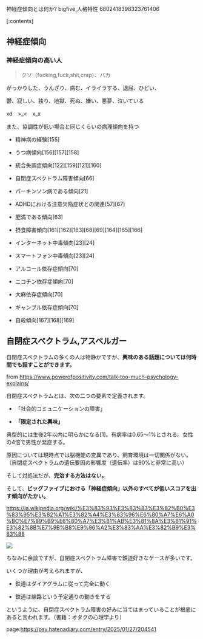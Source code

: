神経症傾向とは何か?
bigfive,人格特性
6802418398323761406

[:contents]


## 神経症傾向




### 神経症傾向の高い人



> クソ（fucking,fuck,shit,crap）、バカ

がっかりした、うんざり、病む、イライラする、退屈、ひどい、

鬱、寂しい、独り、地獄、死ぬ、嫌い、悪夢、泣いている

xd　>_<　x_x



また、協調性が低い場合と同じくらいの病理傾向を持つ



- 精神病の経験[155]

- うつ病傾向[156][157][158]

- 統合失調症傾向[122][159][121][160]

- 自閉症スペクトラム障害傾向[66]

- パーキンソン病である傾向[21]

- ADHDにおける注意欠陥症状との関連[57][67]

- 肥満である傾向[63]

- 摂食障害傾向[161][162][163][68][69][164][165][166]

- インターネット中毒傾向[23][24]

- スマートフォン中毒傾向[23][24]

- アルコール依存症傾向[70]

- ニコチン依存症傾向[70]

- 大麻依存症傾向[70]

- ギャンブル依存症傾向[70]

- 自殺傾向[167][168][169]







## 自閉症スペクトラム,アスペルガー



自閉症スペクトラムの多くの人は物静かですが、**興味のある話題については何時間でも話すことができます。**



from https://www.powerofpositivity.com/talk-too-much-psychology-explains/



自閉症スペクトラムとは、次の二つの要素で定義されます。



- 「社会的コミュニケーションの障害」

- **「限定された興味」**



典型的には生後2年以内に明らかになる[1]。有病率は0.65〜1%とされる。女性の4倍で男性が発症する。

原因については現時点では脳機能の変異であり、飼育環境は一切関係がない。（自閉症スペクトラムの遺伝要因の影響度（遺伝率）は90%と非常に高い）



そして対処法だが、**完治する方法はない。**



そして、**ビッグファイブにおける「神経症傾向」以外のすべてが低いスコアを出す傾向がたかい。**



https://ja.wikipedia.org/wiki/%E3%83%93%E3%83%83%E3%82%B0%E3%83%95%E3%82%A1%E3%82%A4%E3%83%96%E6%80%A7%E6%A0%BC%E7%89%B9%E6%80%A7%E3%81%AB%E3%81%8A%E3%81%91%E3%82%8B%E7%9B%B8%E9%96%A2%E3%83%AA%E3%82%B9%E3%83%88



<img src="https://en-c.jp/wp-content/uploads/2019/09/asd01.png">





ちなみに余談ですが、自閉症スペクトラム障害で鉄道好きなケースが多いです。



いくつか理由が考えられますが、



- 鉄道はダイアグラムに従って完全に動く

- 鉄道は線路という予定通りの動きをする



というように、自閉症スペクトラム障害の好みに当てはまっていることが根底にあると言われます。（書籍：オタクの心理学より）












page:https://psy.hatenadiary.com/entry/2025/01/27/204541
